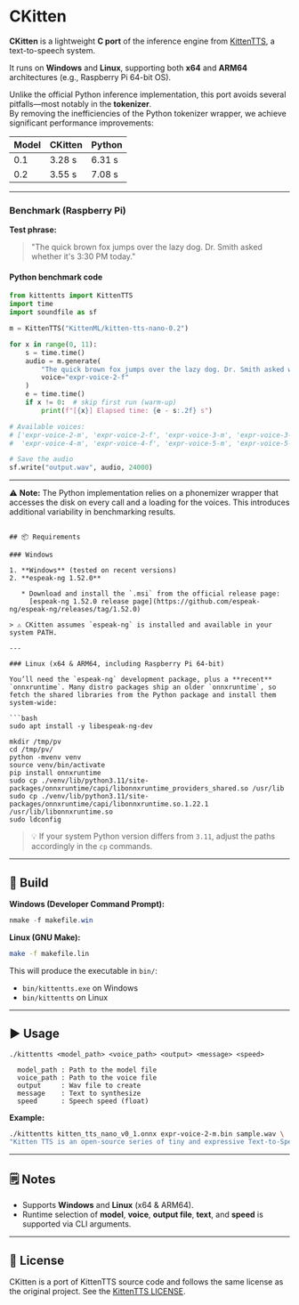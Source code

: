 # CKitten

**CKitten** is a lightweight **C port** of the inference engine from [KittenTTS](https://github.com/KittenML/KittenTTS/), a text-to-speech system.

It runs on **Windows** and **Linux**, supporting both **x64** and **ARM64** architectures (e.g., Raspberry Pi 64-bit OS).

Unlike the official Python inference implementation, this port avoids several pitfalls—most notably in the **tokenizer**.  
By removing the inefficiencies of the Python tokenizer wrapper, we achieve significant performance improvements:

| Model | CKitten | Python |
|-------|---------|--------|
| 0.1   | 3.28 s  | 6.31 s |
| 0.2   | 3.55 s  | 7.08 s |

---

### Benchmark (Raspberry Pi)

**Test phrase:**

> "The quick brown fox jumps over the lazy dog. Dr. Smith asked whether it's 3:30 PM today."

#### Python benchmark code
```python
from kittentts import KittenTTS
import time
import soundfile as sf

m = KittenTTS("KittenML/kitten-tts-nano-0.2")

for x in range(0, 11):
    s = time.time()
    audio = m.generate(
        "The quick brown fox jumps over the lazy dog. Dr. Smith asked whether it's 3:30 PM today.",
        voice="expr-voice-2-f"
    )
    e = time.time()
    if x != 0:  # skip first run (warm-up)
        print(f"[{x}] Elapsed time: {e - s:.2f} s")

# Available voices:
# ['expr-voice-2-m', 'expr-voice-2-f', 'expr-voice-3-m', 'expr-voice-3-f',
#  'expr-voice-4-m', 'expr-voice-4-f', 'expr-voice-5-m', 'expr-voice-5-f']

# Save the audio
sf.write("output.wav", audio, 24000)
````

---

⚠️ **Note:**
The Python implementation relies on a phonemizer wrapper that accesses the disk on every call and a loading for the voices.
This introduces additional variability in benchmarking results.

```

## 📦 Requirements

### Windows

1. **Windows** (tested on recent versions)
2. **espeak-ng 1.52.0**

   * Download and install the `.msi` from the official release page:
     [espeak-ng 1.52.0 release page](https://github.com/espeak-ng/espeak-ng/releases/tag/1.52.0)

> ⚠️ CKitten assumes `espeak-ng` is installed and available in your system PATH.

---

### Linux (x64 & ARM64, including Raspberry Pi 64-bit)

You’ll need the `espeak-ng` development package, plus a **recent** `onnxruntime`. Many distro packages ship an older `onnxruntime`, so fetch the shared libraries from the Python package and install them system-wide:

```bash
sudo apt install -y libespeak-ng-dev

mkdir /tmp/pv
cd /tmp/pv/
python -mvenv venv
source venv/bin/activate
pip install onnxruntime
sudo cp ./venv/lib/python3.11/site-packages/onnxruntime/capi/libonnxruntime_providers_shared.so /usr/lib
sudo cp ./venv/lib/python3.11/site-packages/onnxruntime/capi/libonnxruntime.so.1.22.1 /usr/lib/libonnxruntime.so
sudo ldconfig
```

> 💡 If your system Python version differs from `3.11`, adjust the paths accordingly in the `cp` commands.

---

## 🔨 Build

**Windows (Developer Command Prompt):**

```powershell
nmake -f makefile.win
```

**Linux (GNU Make):**

```bash
make -f makefile.lin
```

This will produce the executable in `bin/`:

* `bin/kittentts.exe` on Windows
* `bin/kittentts` on Linux

---

## ▶️ Usage

```
./kittentts <model_path> <voice_path> <output> <message> <speed>

  model_path : Path to the model file
  voice_path : Path to the voice file
  output     : Wav file to create
  message    : Text to synthesize
  speed      : Speech speed (float)
```

**Example:**

```bash
./kittentts kitten_tts_nano_v0_1.onnx expr-voice-2-m.bin sample.wav \
"Kitten TTS is an open-source series of tiny and expressive Text-to-Speech models" 1.0
```

---

## 🗒 Notes

* Supports **Windows** and **Linux** (x64 & ARM64).
* Runtime selection of **model**, **voice**, **output file**, **text**, and **speed** is supported via CLI arguments.

---

## 📜 License

CKitten is a port of KittenTTS source code and follows the same license as the original project. See the [KittenTTS LICENSE](https://github.com/KittenML/KittenTTS/blob/main/LICENSE).
